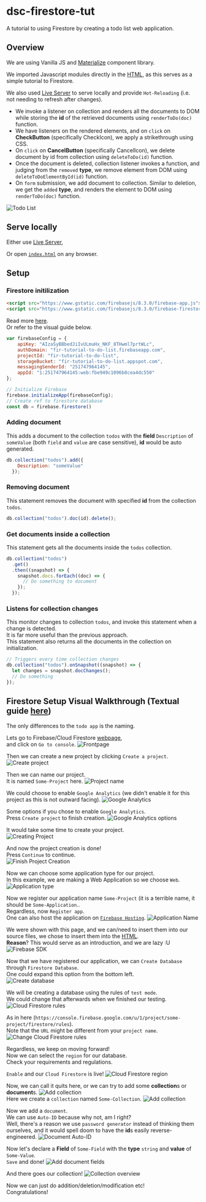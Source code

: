 
# dsc-firestore-tut
A tutorial to using Firestore by creating a todo list web application.

## Overview

We are using Vanilla JS and [Materialize](https://materializecss.com/) component library.  

We imported Javascript modules directly in the [HTML](https://github.com/dabreadman/dsc-firestore-tut/blob/master/index.html), as this serves as a simple tutorial to Firestore.

We also used [Live Server](https://marketplace.visualstudio.com/items?itemName=ritwickdey.LiveServer) to serve locally and provide `Hot-Reloading` (i.e. not needing to refresh after changes).

- We invoke a listener on collection and renders all the documents to DOM while storing the **id** of the retrieved documents using `renderToDo(doc)` function.
- We have listeners on the rendered elements, and on `click` on **CheckButton** (specifically CheckIcon), we apply a strikethrough using CSS.
- On `click` on **CancelButton** (specifically CancelIcon), we delete document by id from collection using `deleteToDo(id)` function.
- Once the document is deleted, collection listener invokes a function, and judging from the `removed` **type**, we remove element from DOM using `deleteToDoElementById(id)` function.
- On `form` submission, we add document to collection. Similar to deletion, we get the `added` **type**, and renders the element to DOM using `renderToDo(doc)` function.

![Todo List](https://i.imgur.com/oMCKozl.png)

## Serve locally

Either use [Live Server](https://marketplace.visualstudio.com/items?itemName=ritwickdey.LiveServer),  

Or open [`index.html`](https://github.com/dabreadman/dsc-firestore-tut/blob/master/index.html) on any browser.

## Setup

### Firestore initilization  

```html
<script src="https://www.gstatic.com/firebasejs/8.3.0/firebase-app.js"></script>
<script src="https://www.gstatic.com/firebasejs/8.3.0/firebase-firestore.js"></script>
```

Read more [here](https://firebase.google.com/docs/web/setup#available-libraries).  
Or refer to the visual guide below.

```javascript
var firebaseConfig = {
    apiKey: "AIzaSyBBbedJiIvULmuHx_NKF_8THwml7prtWLc",
    authDomain: "fir-tutorial-to-do-list.firebaseapp.com",
    projectId: "fir-tutorial-to-do-list",
    storageBucket: "fir-tutorial-to-do-list.appspot.com",
    messagingSenderId: "251747964145",
    appId: "1:251747964145:web:fbe949c1096b8cea4dc550"
};

// Initialize Firebase
firebase.initializeApp(firebaseConfig);
// Create ref to firestore database
const db = firebase.firestore()
 ```

### Adding document

This adds a document to the collection `todos` with the **field** `Description` of `someValue` (both `field` and `value` are case sensitive), **id** would be auto generated.

```javascript
db.collection("todos").add({
    Description: "someValue"
  });
  ```

### Removing document

This statement removes the document with specified **id** from the collection `todos`.

```javascript
db.collection("todos").doc(id).delete();
```

### Get documents inside a collection  

This statement gets all the documents inside the `todos` collection.

```javascript
db.collection("todos")
  .get()
  .then((snapshot) => {
    snapshot.docs.forEach((doc) => {
      // Do something to document
    });
  });
```

### Listens for collection changes

This monitor changes to collection `todos`, and invoke this statement when a change is detected.  
It is far more useful than the previous approach.  
This statement also returns all the documents in the collection on initialization.

```javascript
// Triggers every time collection changes
db.collection("todos").onSnapshot((snapshot) => {
  let changes = snapshot.docChanges();
  // Do something 
});
```

## Firestore Setup Visual Walkthrough (Textual guide [here](https://firebase.google.com/docs/firestore/quickstart))

The only differences to the `todo app` is the naming.  

Lets go to Firebase/Cloud Firestore [webpage](https://firebase.google.com/),   
and click on `Go to console`.
![Frontpage](https://i.imgur.com/duwQgPN.jpg)

Then we can create a new project by clicking `Create a project`.
![Create project](https://i.imgur.com/ehfMjj3.jpg)

Then we can name our project.    
It is named `Some-Project` here.
![Project name](https://i.imgur.com/KikhuzA.jpg)

We could choose to enable `Google Analytics` (we didn't enable it for this project as this is not outward facing).
![Google Analytics](https://i.imgur.com/vGpOW9d.jpg)

Some options if you chose to enable `Google Analytics`.  
Press `Create project` to finish creation.
![Google Analytics options](https://i.imgur.com/EW6QiYe.jpg)

It would take some time to create your project.  
![Creating Project](https://i.imgur.com/wLvjEs4.jpg)

And now the project creation is done!  
Press `Continue` to continue.  
![Finish Project Creation](https://i.imgur.com/U2gJEz9.jpg)

Now we can choose some application type for our project.   
In this example, we are making a Web Application so we choose `Web`.
![Application type](https://i.imgur.com/rFdpP6M.jpg)

Now we register our application name `Some-Project` (it is a terrible name, it should be `Some-Application`..  
Regardless, now `Register app`.  
One can also host the application on [`Firebase Hosting`](https://firebase.google.com/docs/hosting).
![Application Name](https://i.imgur.com/Xyk7b7Y.jpg)

We were shown with this page, and we can/need to insert them into our source files, we chose to insert them into the [HTML](https://github.com/dabreadman/dsc-firestore-tut/blob/master/index.html).   
**Reason**? This would serve as an introduction, and we are lazy :U
![Firebase SDK](https://i.imgur.com/gCntRpX.jpg)

Now that we have registered our application, we can `Create Database` through `Firestore Database`.  
One could expand this option from the bottom left.  
![Create database](https://i.imgur.com/43B0hSO.jpg)

We will be creating a database using the rules of  `test mode`.   
We could change that afterwards when we finished our testing.
![Cloud Firestore rules](https://i.imgur.com/3CIQ8IH.jpg)

As in here (`https://console.firebase.google.com/u/1/project/some-project/firestore/rules`).  
Note that the `URL` might be different from your `project name`.
![Change Cloud Firestore rules](https://i.imgur.com/eCcVnZk.jpg)

Regardless, we keep on moving forward!  
Now we can select the `region` for our database.  
Check your requirements and regulations.  

`Enable` and our `Cloud Firestore` is live!
![Cloud Firestore region](https://i.imgur.com/66r7n6i.jpg) 

Now, we can call it quits here, or we can try to add some **collection**s or **document**s.
![Add collection](https://i.imgur.com/91X6OsE.jpg)  
Here we create a `collection` named `Some-Collection`.
![Add collection](https://i.imgur.com/jU3JKP6.jpg)

Now we add a `document`.  
We can use `Auto-ID` because why not, am I right?  
Well, there's a reason we use `password generator` instead of thinking them ourselves, and it would spell doom to have the **id**s easily reverse-engineered.
![Document Auto-ID](https://i.imgur.com/iQUbWgc.jpg)

Now let's declare a **Field** of `Some-Field` with the **type** `string` and **value** of `Some-Value`.  
`Save` and done!
![Add document fields](https://i.imgur.com/WyA7jTq.jpg)

And there goes our collection!
![Collection overview](https://i.imgur.com/cD2iVWs.jpg)

Now we can just do addition/deletion/modification etc!  
Congratulations!
